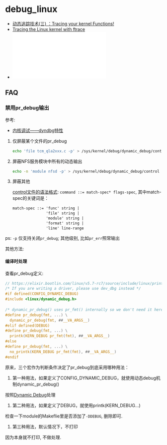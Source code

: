 # debug_linux
- [动态追踪技术(三) ：Tracing your kernel Functions!](https://riboseyim.github.io/2017/04/17/DTrace_FTrace/)
- [Tracing the Linux kernel with ftrace](https://embeddedbits.org/tracing-the-linux-kernel-with-ftrace/)
- ![Debugging Embedded Linux Systems: Dynamic Debug](/misc/pdf/os/Kernel-Debug-Series-Part4-dynamic-debug.pdf)

## FAQ
### 禁用pr_debug输出
参考:
- [内核调试——dyndbg特性](http://linux.laoqinren.net/kernel/kernel-dynamic-debug/)


1. 仅屏蔽某个文件的pr_debug

    ```bash
    echo 'file tcm_qla2xxx.c -p' > /sys/kernel/debug/dynamic_debug/control
    ```

1. 屏蔽NFS服务模块中所有的动态输出

    ```bash
    echo -n 'module nfsd -p' > /sys/kernel/debug/dynamic_debug/control
    ```

1. 屏蔽其他

    [control文件的语法格式](https://github.com/torvalds/linux/blob/master/Documentation/admin-guide/dynamic-debug-howto.rst): `command ::= match-spec* flags-spec`, 其中match-spec的关键词是：
    ```config
    match-spec ::= 'func' string |
                   'file' string |
                   'module' string |
                   'format' string |
                   'line' line-range
    ```

ps: `-p` 仅支持关闭`pr_debug`; 其他级别, 比如`pr_err`照常输出

其他方法:
#### 编译时处理
查看pr_debug定义:
```c
// https://elixir.bootlin.com/linux/v5.7-rc7/source/include/linux/printk.h#L324
/* If you are writing a driver, please use dev_dbg instead */
#if defined(CONFIG_DYNAMIC_DEBUG)
#include <linux/dynamic_debug.h>

/* dynamic_pr_debug() uses pr_fmt() internally so we don't need it here */
#define pr_debug(fmt, ...) \
  dynamic_pr_debug(fmt, ##__VA_ARGS__)
#elif defined(DEBUG)
#define pr_debug(fmt, ...) \
  printk(KERN_DEBUG pr_fmt(fmt), ##__VA_ARGS__)
#else
#define pr_debug(fmt, ...) \
  no_printk(KERN_DEBUG pr_fmt(fmt), ##__VA_ARGS__)
#endif
```

原来，三个宏作为判断条件决定了pr_debug到底采用哪种用法：
1. 第一种用法，如果定义了CONFIG_DYNAMIC_DEBUG，就使用动态debug机制dynamic_pr_debug()

  按照[Dynamic Debug](http://linux.laoqinren.net/kernel/kernel-dynamic-debug/)处理
1. 第二种用法，如果定义了DEBUG，就使用printk(KERN_DEBUG...)

  检查一下module的Makeflie里是否添加了`-DDEBUG`, 删除即可.
1. 第三种用法，默认情况下，不打印

  因为本身就不打印, 不做处理.